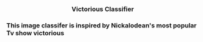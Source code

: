 <h3 align="center">Victorious Classifier</h3>

<h3 align="left">This image classifer is inspired by Nickalodean's most popular Tv show victorious</h3>
<img scr="https://www.google.com/imgres?q=victorious&imgurl=https%3A%2F%2Fresizing.flixster.com%2FovoxSO5lCblESKyuPdLbq9sMAok%3D%2F1100x618%2Fv2%2Fhttps%3A%2F%2Fresizing.flixster.com%2F-XZAfHZM39UwaGJIFWKAE8fS0ak%3D%2Fv3%2Ft%2Fassets%2Fp8016668_i_h10_ac.jpg&imgrefurl=https%3A%2F%2Fwww.rottentomatoes.com%2Ftv%2Fvictorious&docid=4kT9vPhhTJCqCM&tbnid=jkDxA6n1xJoTLM&vet=12ahUKEwjg7ML_tt2IAxWm6wIHHcdgOr4QM3oECFoQAA..i&w=1100&h=618&hcb=2&ved=2ahUKEwjg7ML_tt2IAxWm6wIHHcdgOr4QM3oECFoQAA"></img>
<p align="left">
</p>
